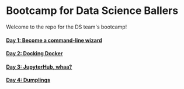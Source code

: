 # Bootcamp for Data Science Ballers

Welcome to the repo for the DS team's bootcamp!

#### [Day 1: Become a command-line wizard][day1]
#### [Day 2: Docking Docker][day2]
#### [Day 3: JupyterHub, whaa?][day3]
#### [Day 4: Dumplings][day4]


[day1]: day1.md
[day2]: day2.md
[day3]: day3.md
[day4]: day4.md
